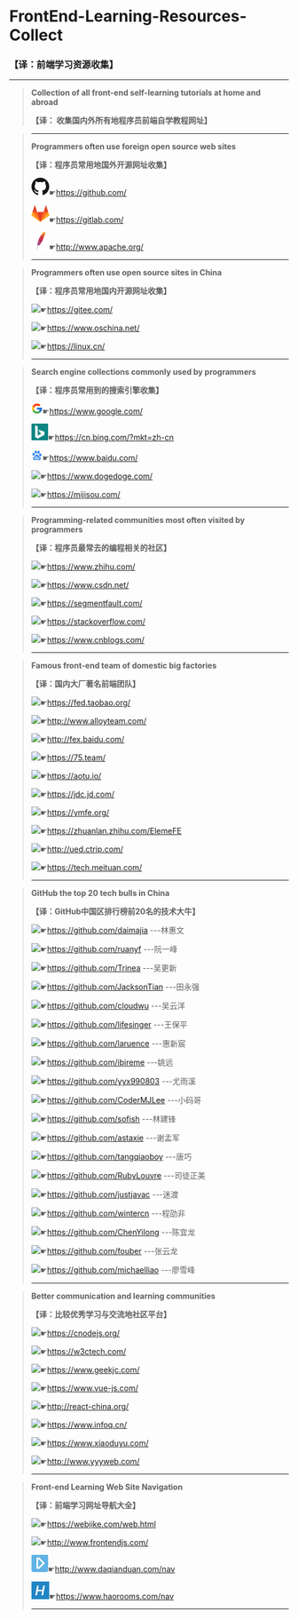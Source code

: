 # FrontEnd-Learning-Resources-Collect

### 【译：前端学习资源收集】

---

> **Collection of all front-end self-learning tutorials at home and abroad**
>
> **【译： 收集国内外所有地程序员前端自学教程网址】**

>-----------------------------------------------------------------------------------------------------------------------------------------------------------
>
>**Programmers often use foreign open source web sites**
>
>**【译：程序员常用地国外开源网址收集】**
>
>![](README.assets/github-1589372765139.png)☛https://github.com/
>
>![](README.assets/gitlab-1589372765140.png)☛https://gitlab.com/
>
>![](README.assets/apache-1589372765140.png)☛http://www.apache.org/
>
>----------------------------------------------------------------------------------------------------------------------------------------------------

>**Programmers often use open source sites in China**
>
>**【译：程序员常用地国内开源网址收集】**
>
>![](README.assets/gitee-1589372765140.png)☛https://gitee.com/
>
>![](README.assets/oschina-1589372765140.png)☛https://www.oschina.net/
>
>![](README.assets/favicon-1589372765140.png)☛https://linux.cn/
>
>----------------------------------------------------------------------------------------------------------------------------------------------------

>**Search engine collections commonly used by programmers**
>
>**【译：程序员常用到的搜索引擎收集】**
>
>![](README.assets/google-1589372765140.png)☛https://www.google.com/
>
>![](README.assets/bing-1589372765140.png)☛https://cn.bing.com/?mkt=zh-cn
>
>![](README.assets/baidu-1589372765140.png)☛https://www.baidu.com/
>
>![](README.assets/dong-1589372765141.png)☛https://www.dogedoge.com/
>
>![](README.assets/mijisou-1589372765141.png)☛https://mijisou.com/
>
>----------------------------------------------------------------------------------------------------------------------------------------------------

>**Programming-related communities most often visited by programmers**
>
>**【译：程序员最常去的编程相关的社区】**
>
>![](README.assets/zhihu-1589372765141.png)☛https://www.zhihu.com/
>
>![](README.assets/csdn-1589372765141.png)☛https://www.csdn.net/
>
>![](README.assets/segmenFault-1589372765141.png)☛https://segmentfault.com/
>
>![](README.assets/StackOverFlow-1589372765141.png)☛https://stackoverflow.com/
>
>![](README.assets/cnblogs-1589372765141.png)☛https://www.cnblogs.com/
>
>----------------------------------------------------------------------------------------------------------------------------------------------------

>**Famous front-end team of domestic big factories**
>
>**【译：国内大厂著名前端团队】**
>
>![](README.assets/淘宝前端团队-1589372765141.png)☛https://fed.taobao.org/
>
>![](README.assets/腾讯前端团队-1589372765141.png)☛http://www.alloyteam.com/
>
>![](README.assets/百度前端团队-1589372765141.png)☛http://fex.baidu.com/
>
>![](README.assets/360前端团队-1589372765141.png)☛https://75.team/
>
>![](README.assets/凹凸前端团队-1589372765141.png)☛https://aotu.io/
>
>![](README.assets/京东前端团队-1589372765141.png)☛https://jdc.jd.com/
>
>![](README.assets/去那儿前端团队-1589372765142.png)☛https://ymfe.org/
>
>![](README.assets/饿了么前端团队-1589372765142.png)☛https://zhuanlan.zhihu.com/ElemeFE
>
>![](README.assets/携程网前端团队-1589372765142.png)☛http://ued.ctrip.com/
>
>![](README.assets/美团前端团队-1589372765142.png)☛https://tech.meituan.com/
>
>----------------------------------------------------------------------------------------------------------------------------------------------------

>**GitHub the top 20 tech bulls in China**
>
>**【译：GitHub中国区排行榜前20名的技术大牛】**
>
>![](README.assets/daimajia-1589372765142.png)☛https://github.com/daimajia       ---林惠文
>
>![](README.assets/ruanyf-1589372765142.png)☛https://github.com/ruanyf           ---阮一峰
>
>![](README.assets/Trinea-1589372765142.png)☛https://github.com/Trinea            ---吴更新
>
>![](README.assets/JacksonTian-1589372765142.png)☛https://github.com/JacksonTian  ---田永强
>
>![](README.assets/cloudwu-1589372765142.png)☛https://github.com/cloudwu        ---吴云洋
>
>![](README.assets/lifesinger-1589372765142.png)☛https://github.com/lifesinger       ---王保平
>
>![](README.assets/laruence-1589372765142.png)☛https://github.com/laruence        ---惠新宸
>
>![](README.assets/yaoyuan-1589372765142.png)☛https://github.com/ibireme          ---姚远
>
>![](README.assets/evanyou-1589372765142.png)☛https://github.com/yyx990803     ---尤雨溪
>
>![](README.assets/CoderMJLee-1589372765142.png)☛https://github.com/CoderMJLee  ---小码哥
>
>![](README.assets/7-1589372765142.png)☛https://github.com/sofish             ---林建锋
>
>![](README.assets/6-1589372765142.png)☛https://github.com/astaxie           ---谢孟军
>
>![](README.assets/9-1589372765142.png)☛https://github.com/tangqiaoboy ---唐巧
>
>![](README.assets/8-1589372765142.png)☛https://github.com/RubyLouvre  ---司徒正美
>
>![](README.assets/5-1589372765142.png)☛https://github.com/justjavac        ---迷渡
>
>![](README.assets/4-1589372765142.png)☛https://github.com/wintercn        ---程劭非
>
>![](README.assets/3-1589372765142.png)☛https://github.com/ChenYilong    ---陈宜龙
>
>![](README.assets/2-1589372765143.png)☛https://github.com/fouber            ---张云龙
>
>![](README.assets/1-1589372765143.png)☛https://github.com/michaelliao    ---廖雪峰
>
>---------------------------------------------------------------------------------------------------------------------------------------------------

>**Better communication and learning communities**
>
>**【译：比较优秀学习与交流地社区平台】**
>
>![](README.assets/cnode-1589372765143.png)☛https://cnodejs.org/
>
>![](README.assets/w3ctech-1589372765143.png)☛https://w3ctech.com/
>
>![](README.assets/geekjs-1589372765143.png)☛https://www.geekjc.com/
>
>![](README.assets/vuejs.cn-1589372765143.png)☛https://www.vue-js.com/
>
>![](README.assets/react-china-1589372765143.png)☛http://react-china.org/
>
>![](README.assets/infoq-1589372765143.png)☛https://www.infoq.cn/
>
>![](README.assets/xiaoduyu-1589372765143.png)☛https://www.xiaoduyu.com/
>
>![](README.assets/yyyweb-1589372765143.png)☛http://www.yyyweb.com/
>
>----------------------------------------------------------------------------------------------------------------------------------------------------

>**Front-end Learning Web Site Navigation**
>
>**【译：前端学习网址导航大全】**
>
>![](README.assets/xiaodai-1589372765143.png)☛https://webjike.com/web.html
>
>![](README.assets/xianzhan-1589372765143.png)☛http://www.frontendjs.com/
>
>![](README.assets/daxiandua-1589372765143.png)☛http://www.daqianduan.com/nav
>
>![](README.assets/h-1589372765143.png)☛https://www.haorooms.com/nav
>
>----------------------------------------------------------------------------------------------------------------------------------------------------